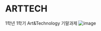 # ARTTECH
1학년 1학기 Art&Technology 기말과제
![image](https://user-images.githubusercontent.com/85864699/177910639-f5b5842a-8f98-4ef5-94f8-9e9fedd56d37.png)
